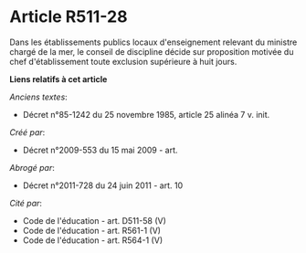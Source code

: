 # Article R511-28

Dans les établissements publics locaux d'enseignement relevant du ministre chargé de la mer, le conseil de discipline décide
sur proposition motivée du chef d'établissement toute exclusion supérieure à huit jours.

**Liens relatifs à cet article**

_Anciens textes_:

  - Décret n°85-1242 du 25 novembre 1985, article 25 alinéa 7  v. init.

_Créé par_:

  - Décret n°2009-553 du 15 mai 2009 - art.

_Abrogé par_:

  - Décret n°2011-728 du 24 juin 2011 - art. 10

_Cité par_:

  - Code de l'éducation - art. D511-58 (V)
  - Code de l'éducation - art. R561-1 (V)
  - Code de l'éducation - art. R564-1 (V)
